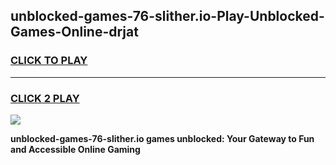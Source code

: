 
## unblocked-games-76-slither.io-Play-Unblocked-Games-Online-drjat
<h3>
<a href="https://premium76.site?title=unblocked-games-76-slither.io&ref=25A">CLICK TO PLAY</a></h3>
<hr>

<h3>
<a href="https://premium76.site?title=unblocked-games-76-slither.io&ref=25A">CLICK 2 PLAY</a>
  
</h3>

<a href="https://premium76.site?title=unblocked-games-76-slither.io&ref=25A"><img src="https://clearcache.store/games.png"></a>


**unblocked-games-76-slither.io games unblocked: Your Gateway to Fun and Accessible Online Gaming**
